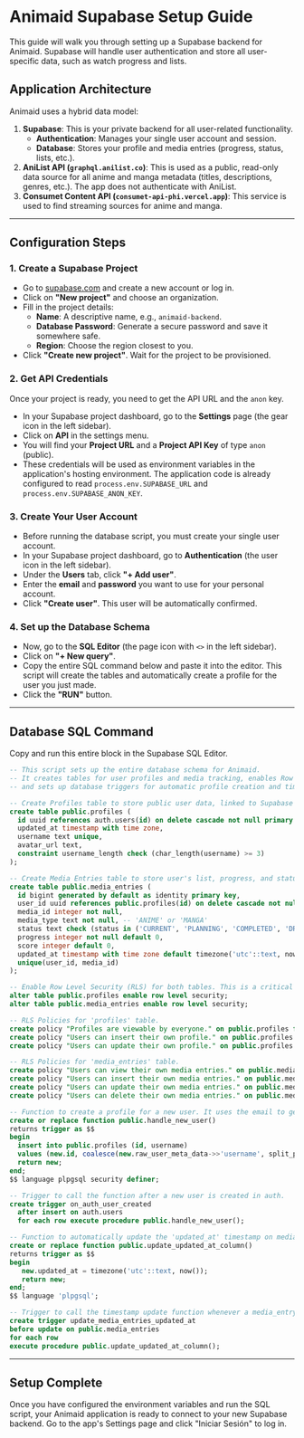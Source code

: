 # Animaid Supabase Setup Guide

This guide will walk you through setting up a Supabase backend for Animaid. Supabase will handle user authentication and store all user-specific data, such as watch progress and lists.

## Application Architecture

Animaid uses a hybrid data model:

1.  **Supabase**: This is your private backend for all user-related functionality.
    *   **Authentication**: Manages your single user account and session.
    *   **Database**: Stores your profile and media entries (progress, status, lists, etc.).
2.  **AniList API (`graphql.anilist.co`)**: This is used as a public, read-only data source for all anime and manga metadata (titles, descriptions, genres, etc.). The app does not authenticate with AniList.
3.  **Consumet Content API (`consumet-api-phi.vercel.app`)**: This service is used to find streaming sources for anime and manga.

---

## Configuration Steps

### 1. Create a Supabase Project

*   Go to [supabase.com](https://supabase.com/) and create a new account or log in.
*   Click on **"New project"** and choose an organization.
*   Fill in the project details:
    *   **Name**: A descriptive name, e.g., `animaid-backend`.
    *   **Database Password**: Generate a secure password and save it somewhere safe.
    *   **Region**: Choose the region closest to you.
*   Click **"Create new project"**. Wait for the project to be provisioned.

### 2. Get API Credentials

Once your project is ready, you need to get the API URL and the `anon` key.

*   In your Supabase project dashboard, go to the **Settings** page (the gear icon in the left sidebar).
*   Click on **API** in the settings menu.
*   You will find your **Project URL** and a **Project API Key** of type `anon` (public).
*   These credentials will be used as environment variables in the application's hosting environment. The application code is already configured to read `process.env.SUPABASE_URL` and `process.env.SUPABASE_ANON_KEY`.

### 3. Create Your User Account

*   Before running the database script, you must create your single user account.
*   In your Supabase project dashboard, go to **Authentication** (the user icon in the left sidebar).
*   Under the **Users** tab, click **"+ Add user"**.
*   Enter the **email** and **password** you want to use for your personal account.
*   Click **"Create user"**. This user will be automatically confirmed.

### 4. Set up the Database Schema

*   Now, go to the **SQL Editor** (the page icon with `<>` in the left sidebar).
*   Click on **"+ New query"**.
*   Copy the entire SQL command below and paste it into the editor. This script will create the tables and automatically create a profile for the user you just made.
*   Click the **"RUN"** button.

---

## Database SQL Command

Copy and run this entire block in the Supabase SQL Editor.

```sql
-- This script sets up the entire database schema for Animaid.
-- It creates tables for user profiles and media tracking, enables Row Level Security,
-- and sets up database triggers for automatic profile creation and timestamp updates.

-- Create Profiles table to store public user data, linked to Supabase's built-in auth.users table.
create table public.profiles (
  id uuid references auth.users(id) on delete cascade not null primary key,
  updated_at timestamp with time zone,
  username text unique,
  avatar_url text,
  constraint username_length check (char_length(username) >= 3)
);

-- Create Media Entries table to store user's list, progress, and status for each anime or manga.
create table public.media_entries (
  id bigint generated by default as identity primary key,
  user_id uuid references public.profiles(id) on delete cascade not null,
  media_id integer not null,
  media_type text not null, -- 'ANIME' or 'MANGA'
  status text check (status in ('CURRENT', 'PLANNING', 'COMPLETED', 'DROPPED', 'PAUSED', 'REPEATING')),
  progress integer not null default 0,
  score integer default 0,
  updated_at timestamp with time zone default timezone('utc'::text, now()) not null,
  unique(user_id, media_id)
);

-- Enable Row Level Security (RLS) for both tables. This is a critical security step.
alter table public.profiles enable row level security;
alter table public.media_entries enable row level security;

-- RLS Policies for 'profiles' table.
create policy "Profiles are viewable by everyone." on public.profiles for select using (true);
create policy "Users can insert their own profile." on public.profiles for insert with check (auth.uid() = id);
create policy "Users can update their own profile." on public.profiles for update using (auth.uid() = id);

-- RLS Policies for 'media_entries' table.
create policy "Users can view their own media entries." on public.media_entries for select using (auth.uid() = user_id);
create policy "Users can insert their own media entries." on public.media_entries for insert with check (auth.uid() = user_id);
create policy "Users can update their own media entries." on public.media_entries for update using (auth.uid() = user_id);
create policy "Users can delete their own media entries." on public.media_entries for delete using (auth.uid() = user_id);

-- Function to create a profile for a new user. It uses the email to generate a default username.
create or replace function public.handle_new_user()
returns trigger as $$
begin
  insert into public.profiles (id, username)
  values (new.id, coalesce(new.raw_user_meta_data->>'username', split_part(new.email, '@', 1)));
  return new;
end;
$$ language plpgsql security definer;

-- Trigger to call the function after a new user is created in auth.
create trigger on_auth_user_created
  after insert on auth.users
  for each row execute procedure public.handle_new_user();

-- Function to automatically update the 'updated_at' timestamp on media_entries.
create or replace function public.update_updated_at_column()
returns trigger as $$
begin
   new.updated_at = timezone('utc'::text, now()); 
   return new;
end;
$$ language 'plpgsql';

-- Trigger to call the timestamp update function whenever a media_entry is updated.
create trigger update_media_entries_updated_at
before update on public.media_entries
for each row
execute procedure public.update_updated_at_column();
```
---

## Setup Complete

Once you have configured the environment variables and run the SQL script, your Animaid application is ready to connect to your new Supabase backend. Go to the app's Settings page and click "Iniciar Sesión" to log in.
